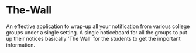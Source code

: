 # The-Wall
An effective application to wrap-up all your notification from various college groups under a single setting. A single noticeboard for all the groups to put up their notices basically 'The Wall' for the students to get the important information.
